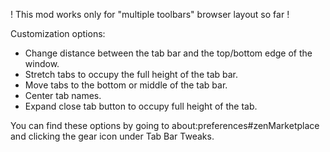
! This mod works only for "multiple toolbars" browser layout so far !

Customization options:
- Change distance between the tab bar and the top/bottom edge of the window.
- Stretch tabs to occupy the full height of the tab bar.
- Move tabs to the bottom or middle of the tab bar.
- Center tab names.
- Expand close tab button to occupy full height of the tab.

You can find these options by going to about:preferences#zenMarketplace and clicking the gear icon under Tab Bar Tweaks.
